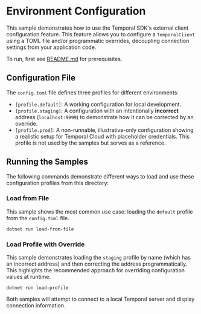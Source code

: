 # Environment Configuration

This sample demonstrates how to use the Temporal SDK's external client configuration feature. This feature allows you to configure a `TemporalClient` using a TOML file and/or programmatic overrides, decoupling connection settings from your application code.

To run, first see [README.md](../../README.md) for prerequisites.

## Configuration File

The `config.toml` file defines three profiles for different environments:

- `[profile.default]`: A working configuration for local development.
- `[profile.staging]`: A configuration with an intentionally **incorrect** address (`localhost:9999`) to demonstrate how it can be corrected by an override.
- `[profile.prod]`: A non-runnable, illustrative-only configuration showing a realistic setup for Temporal Cloud with placeholder credentials. This profile is not used by the samples but serves as a reference.

## Running the Samples

The following commands demonstrate different ways to load and use these configuration profiles from this directory:

### Load from File

This sample shows the most common use case: loading the `default` profile from the `config.toml` file.

    dotnet run load-from-file

### Load Profile with Override

This sample demonstrates loading the `staging` profile by name (which has an incorrect address) and then correcting the address programmatically. This highlights the recommended approach for overriding configuration values at runtime.

    dotnet run load-profile

Both samples will attempt to connect to a local Temporal server and display connection information.
